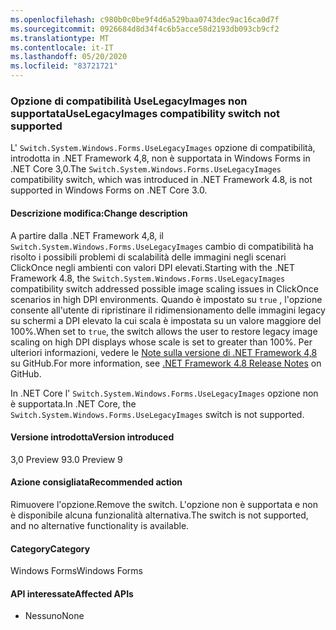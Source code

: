 ```yaml
---
ms.openlocfilehash: c980b0c0be9f4d6a529baa0743dec9ac16ca0d7f
ms.sourcegitcommit: 0926684d8d34f4c6b5acce58d2193db093cb9cf2
ms.translationtype: MT
ms.contentlocale: it-IT
ms.lasthandoff: 05/20/2020
ms.locfileid: "83721721"
---
```

### <a name="uselegacyimages-compatibility-switch-not-supported"></a><span data-ttu-id="b8e27-101">Opzione di compatibilità UseLegacyImages non supportata</span><span class="sxs-lookup"><span data-stu-id="b8e27-101">UseLegacyImages compatibility switch not supported</span></span>

<span data-ttu-id="b8e27-102">L' `Switch.System.Windows.Forms.UseLegacyImages` opzione di compatibilità, introdotta in .NET Framework 4,8, non è supportata in Windows Forms in .NET Core 3,0.</span><span class="sxs-lookup"><span data-stu-id="b8e27-102">The `Switch.System.Windows.Forms.UseLegacyImages` compatibility switch, which was introduced in .NET Framework 4.8, is not supported in Windows Forms on .NET Core 3.0.</span></span>

#### <a name="change-description"></a><span data-ttu-id="b8e27-103">Descrizione modifica:</span><span class="sxs-lookup"><span data-stu-id="b8e27-103">Change description</span></span>

<span data-ttu-id="b8e27-104">A partire dalla .NET Framework 4,8, il `Switch.System.Windows.Forms.UseLegacyImages` cambio di compatibilità ha risolto i possibili problemi di scalabilità delle immagini negli scenari ClickOnce negli ambienti con valori DPI elevati.</span><span class="sxs-lookup"><span data-stu-id="b8e27-104">Starting with the .NET Framework 4.8, the `Switch.System.Windows.Forms.UseLegacyImages` compatibility switch addressed possible image scaling issues in ClickOnce scenarios in high DPI environments.</span></span> <span data-ttu-id="b8e27-105">Quando è impostato su `true` , l'opzione consente all'utente di ripristinare il ridimensionamento delle immagini legacy su schermi a DPI elevato la cui scala è impostata su un valore maggiore del 100%.</span><span class="sxs-lookup"><span data-stu-id="b8e27-105">When set to `true`, the switch allows the user to restore legacy image scaling on high DPI displays whose scale is set to greater than 100%.</span></span> <span data-ttu-id="b8e27-106">Per ulteriori informazioni, vedere le [Note sulla versione di .NET Framework 4,8](https://github.com/microsoft/dotnet/blob/master/releases/net48/dotnet48-changes.md#clickonce) su GitHub.</span><span class="sxs-lookup"><span data-stu-id="b8e27-106">For more information, see [.NET Framework 4.8 Release Notes](https://github.com/microsoft/dotnet/blob/master/releases/net48/dotnet48-changes.md#clickonce) on GitHub.</span></span>

<span data-ttu-id="b8e27-107">In .NET Core l' `Switch.System.Windows.Forms.UseLegacyImages` opzione non è supportata.</span><span class="sxs-lookup"><span data-stu-id="b8e27-107">In .NET Core, the `Switch.System.Windows.Forms.UseLegacyImages` switch is not supported.</span></span>

#### <a name="version-introduced"></a><span data-ttu-id="b8e27-108">Versione introdotta</span><span class="sxs-lookup"><span data-stu-id="b8e27-108">Version introduced</span></span>

<span data-ttu-id="b8e27-109">3,0 Preview 9</span><span class="sxs-lookup"><span data-stu-id="b8e27-109">3.0 Preview 9</span></span>

#### <a name="recommended-action"></a><span data-ttu-id="b8e27-110">Azione consigliata</span><span class="sxs-lookup"><span data-stu-id="b8e27-110">Recommended action</span></span>

<span data-ttu-id="b8e27-111">Rimuovere l'opzione.</span><span class="sxs-lookup"><span data-stu-id="b8e27-111">Remove the switch.</span></span> <span data-ttu-id="b8e27-112">L'opzione non è supportata e non è disponibile alcuna funzionalità alternativa.</span><span class="sxs-lookup"><span data-stu-id="b8e27-112">The switch is not supported, and no alternative functionality is available.</span></span>

#### <a name="category"></a><span data-ttu-id="b8e27-113">Category</span><span class="sxs-lookup"><span data-stu-id="b8e27-113">Category</span></span>

<span data-ttu-id="b8e27-114">Windows Forms</span><span class="sxs-lookup"><span data-stu-id="b8e27-114">Windows Forms</span></span>

#### <a name="affected-apis"></a><span data-ttu-id="b8e27-115">API interessate</span><span class="sxs-lookup"><span data-stu-id="b8e27-115">Affected APIs</span></span>

- <span data-ttu-id="b8e27-116">Nessuno</span><span class="sxs-lookup"><span data-stu-id="b8e27-116">None</span></span>

<!-- 

#### Affected APIs

- Not detectable via API analysis

-->
